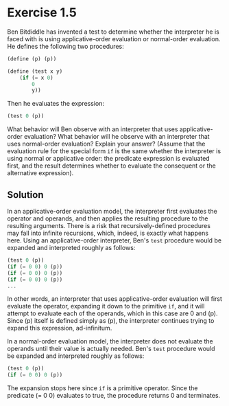 Exercise 1.5
============

Ben Bitdiddle has invented a test to determine whether the interpreter he is faced with is using applicative-order evaluation or normal-order evaluation. He defines the following two procedures:

```scheme
(define (p) (p))

(define (test x y)
	(if (= x 0)
		0 
		y))
```

Then he evaluates the expression:

```scheme
(test 0 (p))
```

What behavior will Ben observe with an interpreter that uses applicative-order evaluation? What behavior will he observe with an interpreter that uses normal-order evaluation? Explain your answer? (Assume that the evaluation rule for the special form `if` is the same whether the interpreter is using normal or applicative order: the predicate expression is evaluated first, and the result determines whether to evaluate the consequent or the alternative expression).

Solution
--------

In an applicative-order evaluation model, the interpreter first evaluates the operator and operands, and then applies the resulting procedure to the resulting arguments. There is a risk that recursively-defined procedures may fall into infinite recursions, which, indeed, is exactly what happens here. Using an applicative-order interpreter, Ben's `test` procedure would be expanded and interpreted roughly as follows:

```scheme
(test 0 (p))
(if (= 0 0) 0 (p))
(if (= 0 0) 0 (p))
(if (= 0 0) 0 (p))
...
```

In other words, an interpreter that uses applicative-order evaluation will first evaluate the operator, expanding it down to the primitive `if`, and it will attempt to evaluate each of the operands, which in this case are 0 and (p). Since (p) itself is defined simply as (p), the interpreter continues trying to expand this expression, ad-infinitum.

In a normal-order evaluation model, the interpreter does not evaluate the operands until their value is actually needed. Ben's `test` procedure would be expanded and interpreted roughly as follows:

```scheme
(test 0 (p))
(if (= 0 0) 0 (p))
```

The expansion stops here since `if` is a primitive operator. Since the predicate (= 0 0) evaluates to true, the procedure returns 0 and terminates. 
